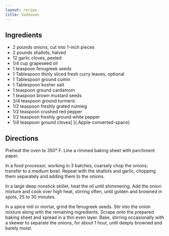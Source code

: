 ```yaml
---
layout: recipe
title: Vadouvan
---
```


## Ingredients

* 2 pounds onions, cut into 1-inch pieces
* 2 pounds shallots, halved
* 12 garlic cloves, peeled
* 1/4 cup grapeseed oil
* 1 teaspoon fenugreek seeds
* 1 Tablespoon thinly sliced fresh curry leaves, optional
* 1 Tablespoon ground cumin
* 1 Tablespoon kosher salt
* 1 teaspoon ground cardamom
* 1 teaspoon brown mustard seeds
* 3/4 teaspoon ground turmeric
* 1/2 teaspoon freshly grated nutmeg
* 1/2 teaspoon crushed red pepper
* 1/2 teaspoon freshly ground white pepper
* 1/4 teaspoon ground cloves[ ]{.Apple-converted-space}

## Directions

Preheat the oven to 350° F. Line a rimmed baking sheet with parchment
paper.

In a food processor, working in 3 batches, coarsely chop the onions;
transfer to a medium bowl. Repeat with the shallots and garlic, chopping
them separately and adding them to the onions.

In a large deep nonstick skillet, heat the oil until shimmering. Add the
onion mixture and cook over high heat, stirring often, until golden and
browned in spots, 25 to 30 minutes.

In a spice mill or mortar, grind the fenugreek seeds. Stir into the
onion mixture along with the remaining ingredients. Scrape onto the
prepared baking sheet and spread in a thin even layer. Bake, stirring
occasionally with a skewer to separate the onions, for about 1 hour,
until deeply browned and barely moist.
